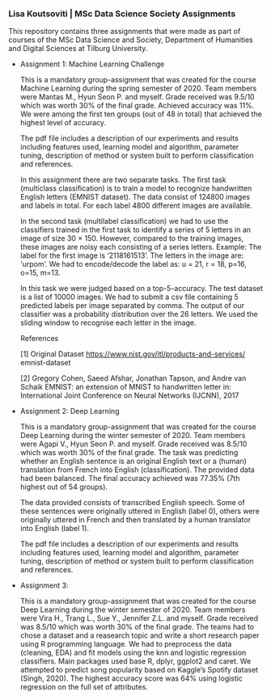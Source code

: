 ### Lisa Koutsoviti | MSc Data Science Society Assignments

This repository contains three assignments that were made as part of courses of the MSc Data Science and Society, Department of Humanities and Digital Sciences at Tilburg University.

- Assignment 1: Machine Learning Challenge

  This is a mandatory group-assignment that was created for the course Machine Learning during the spring semester of 2020. Team members were Mantas M., Hyun Seon P. and myself. Grade received was 9.5/10 which was worth 30% of the final grade. Achieved accuracy was 11%. We were among the first ten groups (out of 48 in total) that achieved the highest level of accuracy. 

  The pdf file includes a description of our experiments and results including features used, learning model and algorithm, parameter tuning, description of method or system built to perform classification and references.

  In this assignment there are two separate tasks. The first task (multiclass classification) is to train a model to recognize handwritten English letters (EMNIST dataset). The data consist of 124800 images and labels in total. For each label 4800 different images are available.

  In the second task (multilabel classification) we had to use the classifiers trained in the first task to identify a series of 5 letters in an image of size 30 × 150. However, compared to the training images, these images are noisy each consisting of a series letters. Example: The label for the first image is ‘2118161513’. The letters in the image are: ‘urpom’. We had to encode/decode the label as: u = 21, r = 18, p=16, o=15, m=13.

  In this task we were judged based on a top-5-accuracy. The test dataset is a list of 10000 images. We had to submit a csv file containing 5 predicted labels per image separated by comma. The output of our classifier was a probability distribution over the 26 letters. We used the sliding window to recognise each letter in the image.

    References

    [1] Original Dataset https://www.nist.gov/itl/products-and-services/ emnist-dataset

    [2] Gregory Cohen, Saeed Afshar, Jonathan Tapson, and Andre van Schaik EMNIST: an extension of MNIST to handwritten letter in: International Joint Conference on Neural Networks (IJCNN), 2017

- Assignment 2: Deep Learning 

  This is a mandatory group-assignment that was created for the course Deep Learning during the winter semester of 2020. Team members were Agapi V., Hyun Seon P. and myself. Grade received was 8.5/10 which was worth 30% of the final grade. The task was predicting whether an English sentence is an original English text or a (human) translation from French into English (classification). The provided data had been balanced. The final accuracy achieved was 77.35% (7th highest out of 54 groups). 

  The data provided consists of transcribed English speech. Some of these sentences were originally uttered in English (label 0), others were originally uttered in French and then translated by a human translator into English (label 1).

  The pdf file includes a description of our experiments and results including features used, learning model and algorithm, parameter tuning, description of method or system built to perform classification and references.

- Assignment 3: 

  This is a mandatory group-assignment that was created for the course Deep Learning during the winter semester of 2020. Team members were Vira H., Trang L., Sue Y., Jennifer Z.L. and myself. Grade received was 8.5/10 which was worth 30% of the final grade. The teams had to chose a dataset and a reasearch topic and write a short research paper using R programming language. We had to preprocess the data (cleaning, EDA) and fit models using the knn and logistic regression classifiers. Main packages used base R, dplyr, ggplot2 and caret. We attempted to predict song popularity based on Kaggle’s Spotify dataset (Singh, 2020). The highest accuracy score was 64% using logistic regression on the full set of attributes. 
